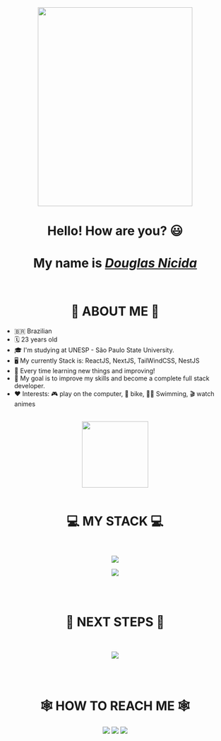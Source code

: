 <div align="center">
  
  <img width="350" height="450" src="https://github.com/douglasnicida/douglasnicida/assets/56737480/9752b3ab-3199-4d09-835c-96225cb3940b" alt=""/>
  
  <div align="center">
    <h1 align="center">Hello! How are you? 😃️</h1>
    <h1 align="center">My name is <a href="https://www.linkedin.com/in/douglasnicida/"><i>Douglas Nicida</i></a></h1>
<!--     <img width="800" height="400" src="https://media2.giphy.com/media/l46Cnk4ZRTlfeI32o/giphy.gif?cid=790b7611bf20762aac13b0dc6c85494a953bbcedcc0b54f1&rid=giphy.gif&ct=g" alt="Miranha dando oi :P"/> -->
  </div>
  
<br>
  
<h1 align="center"> 
  👾 ABOUT ME 👾
</h1>
  
  
<ul align="left">
  <li> 🇧🇷 Brazilian</li>
  <li> 🗓️ 23 years old</li>
  <li> 🎓 I'm studying at UNESP - São Paulo State University.</li>
  <li> 🖥️ My currently Stack is: ReactJS, NextJS, TailWindCSS, NestJS</li>
  <li> 📖 Every time learning new things and improving!</li>
  <li> 🚀 My goal is to improve my skills and become a complete full stack developer. </li>
  <li> ❤️ Interests: 🎮 play on the computer, 🚴 bike, 🏊‍♂️ Swimming, 🎬 watch animes</li>
</ul>
<br>
<div align="center">
  <a href="https://github.com/douglasnicida">
<!--     <img height="150em" src="https://github-readme-stats.vercel.app/api?username=douglasnicida&count_private=true&include_all_commits=true&show_icons=true&theme=omni&hide_border=false&show_owner=true"/> -->
    <img height="150em" src="https://github-readme-stats.vercel.app/api/top-langs/?username=douglasnicida&theme=omni&hide_border=false&&layout=compact"/>
  </a>
</div>
<br>
 <h1 align="center">💻 MY STACK 💻</h1>
  
<div align="center" valign="top"><br>
  <p align="center">
    <a href="https://skillicons.dev">
      <img src="https://skillicons.dev/icons?i=react,nextjs,nestjs,tailwind,nodejs,typescript,js,html,css,prisma&theme=dark" />
    </a>
  </p>

  <p align="center">
    <a href="https://skillicons.dev">
      <img src="https://skillicons.dev/icons?i=windows,linux&theme=dark" />
    </a>
  </p>
</div>
  <br>
  <br>
  
  <h1 align="center">🚀 NEXT STEPS 🚀</h1>
  <div align="center" valign="top"><br>
  <p align="center">
    <a href="https://skillicons.dev">
      <img src="https://skillicons.dev/icons?i=redux,sass,docker&theme=dark" />
    </a>
  </p>
  
  <br>
    <br>
  
  <h1 align="center">🕸️ HOW TO REACH ME 🕸️</h1>
<div align="center">
  <a href="https://www.instagram.com/dougnicida/" target="_blank"><img src="https://img.shields.io/badge/-Instagram-%23E4405F?style=for-the-badge&logo=instagram&logoColor=white" target="_blank"></a>
  <!-- <a href="https://www.facebook.com/pr.eduardoribeiro" target="_blank"><img src="https://img.shields.io/badge/Facebook-1877F2?style=for-the-badge&logo=facebook&logoColor=white" target="_blank"></a>  -->
  <a href="https://www.linkedin.com/in/douglasnicida" target="_blank"><img src="https://img.shields.io/badge/-LinkedIn-%230077B5?style=for-the-badge&logo=linkedin&logoColor=white" target="_blank"></a> 
  <a href="mailto:douglasnicida@gmail.com"><img src="https://img.shields.io/badge/-Gmail-%23333?style=for-the-badge&logo=gmail&logoColor=white" target="_blank"></a>
</div>
<br>
<div align="center">
  
 <!-- <img src="https://user-images.githubusercontent.com/74038190/212284158-e840e285-664b-44d7-b79b-e264b5e54825.gif" /> -->
  
</div>

